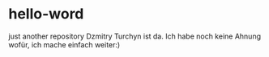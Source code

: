 # hello-word
just another repository
Dzmitry Turchyn ist da. Ich habe noch keine Ahnung wofür, ich mache einfach weiter:)
